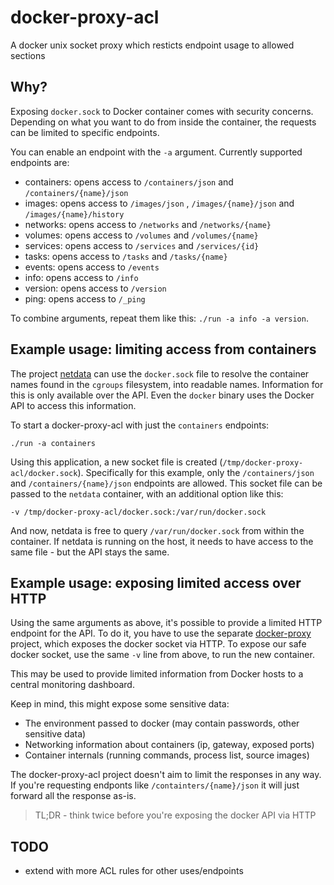 # docker-proxy-acl

A docker unix socket proxy which resticts endpoint usage to allowed sections

## Why?

Exposing `docker.sock` to Docker container comes with security concerns. Depending on what you want
to do from inside the container, the requests can be limited to specific endpoints.

You can enable an endpoint with the `-a` argument. Currently supported endpoints are:

* containers: opens access to `/containers/json` and `/containers/{name}/json`
* images: opens access to `/images/json` , `/images/{name}/json` and `/images/{name}/history`
* networks: opens access to `/networks` and `/networks/{name}`
* volumes: opens access to `/volumes` and `/volumes/{name}`
* services: opens access to `/services` and `/services/{id}`
* tasks: opens access to `/tasks` and `/tasks/{name}`
* events: opens access to `/events`
* info: opens access to `/info`
* version: opens access to `/version`
* ping: opens access to `/_ping`

To combine arguments, repeat them like this: `./run -a info -a version`.

## Example usage: limiting access from containers

The project [netdata](https://github.com/firehol/netdata) can use the `docker.sock` file to resolve
the container names found in the `cgroups` filesystem, into readable names. Information for this
is only available over the API. Even the `docker` binary uses the Docker API to access this information.

To start a docker-proxy-acl with just the `containers` endpoints:

~~~
./run -a containers
~~~

Using this application, a new socket file is created (`/tmp/docker-proxy-acl/docker.sock`). Specifically
for this example, only the `/containers/json` and `/containers/{name}/json` endpoints are allowed.
This socket file can be passed to the `netdata` container, with an additional option like this:

~~~
-v /tmp/docker-proxy-acl/docker.sock:/var/run/docker.sock
~~~

And now, netdata is free to query `/var/run/docker.sock` from within the container. If netdata is
running on the host, it needs to have access to the same file - but the API stays the same.

## Example usage: exposing limited access over HTTP

Using the same arguments as above, it's possible to provide a limited HTTP endpoint for the API.
To do it, you have to use the separate [docker-proxy](https://github.com/titpetric/docker-proxy) project,
which exposes the docker socket via HTTP. To expose our safe docker socket, use the same `-v` line
from above, to run the new container.

This may be used to provide limited information from Docker hosts to a central monitoring dashboard.

Keep in mind, this might expose some sensitive data:

* The environment passed to docker (may contain passwords, other sensitive data)
* Networking information about containers (ip, gateway, exposed ports)
* Container internals (running commands, process list, source images)

The docker-proxy-acl project doesn't aim to limit the responses in any way. If you're requesting
endponts like `/containters/{name}/json` it will just forward all the response as-is.

> TL;DR - think twice before you're exposing the docker API via HTTP

## TODO

* extend with more ACL rules for other uses/endpoints

